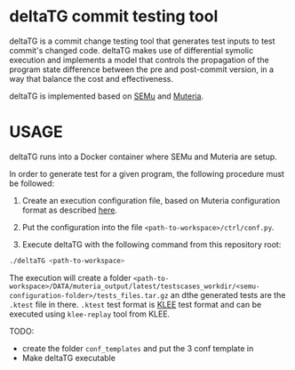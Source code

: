 # deltaTG commit testing tool

deltaTG is a commit change testing tool that generates test inputs to test commit's changed code.
deltaTG makes use of differential symolic execution and implements a model that controls the propagation of the program state difference between the pre and post-commit version, in a way that balance the cost and effectiveness.

deltaTG is implemented based on [SEMu](https://github.com/thierry-tct/KLEE-SEMu) and [Muteria](https://github.com/muteria/muteria).

# USAGE

deltaTG runs into a Docker container where SEMu and Muteria are setup.

In order to generate test for a given program, the following procedure must be followed:

1. Create an execution configuration file, based on Muteria configuration format as described [here](https://github.com/muteria/example_c/blob/master/ctrl/conf_shadow_semu.py).

2. Put the configuration into the file `<path-to-workspace>/ctrl/conf.py`.

3. Execute deltaTG with the following command from this repository root:
``` bash
./deltaTG <path-to-workspace> 
```
The execution will create a folder `<path-to-workspace>/DATA/muteria_output/latest/testscases_workdir/<semu-configuration-folder>/tests_files.tar.gz` an dthe generated tests are the `.ktest` file in there. 
`.ktest` test format is [KLEE](https://github.com/klee/klee) test format and can be executed using `klee-replay` tool from KLEE.

TODO:
- create the folder `conf_templates` and put the 3 conf template in
- Make deltaTG executable
